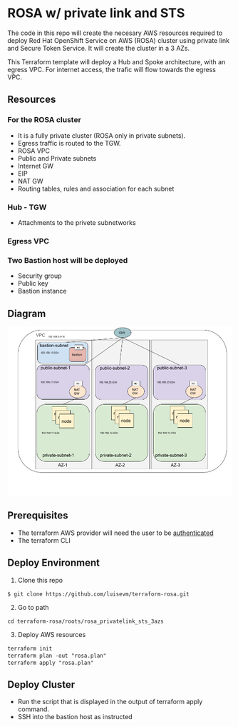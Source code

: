 # ROSA w/ private link and STS

The code in this repo will create the necesary AWS resources required to deploy Red Hat OpenShift Service on AWS (ROSA) cluster using private link and Secure Token Service.
It will create the cluster in a 3 AZs.

This Terraform template will deploy a Hub and Spoke architecture, with an egress VPC. For internet access, the trafic will flow towards the egress VPC.
## Resources

### For the ROSA cluster
 * It is a fully private cluster (ROSA only in private subnets).
 * Egress traffic is routed to the TGW.
 * ROSA VPC
 * Public and Private subnets
 * Internet GW
 * EIP
 * NAT GW
 * Routing tables, rules and association for each subnet

### Hub - TGW
 * Attachments to the privete subnetworks

### Egress VPC


### Two Bastion host will be deployed
 * Security group
 * Public key
 * Bastion instance

## Diagram

![Quick Drawing](./images/quick-drawing.png)


## Prerequisites

 * The terraform AWS provider will need the user to be [authenticated](https://registry.terraform.io/providers/hashicorp/aws/latest/docs#authentication-and-configuration)
 * The terraform CLI

## Deploy Environment

1. Clone this repo
```
$ git clone https://github.com/luisevm/terraform-rosa.git
```

2. Go to path
```
cd terraform-rosa/roots/rosa_privatelink_sts_3azs
```

3. Deploy AWS resources
```
terraform init
terraform plan -out "rosa.plan"
terraform apply "rosa.plan"
```

## Deploy Cluster

- Run the script that is displayed in the output of terraform apply command.
- SSH into the bastion host as instructed


